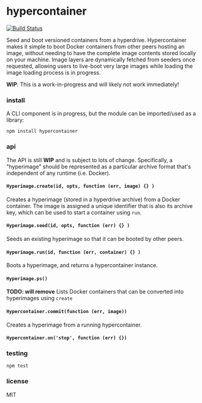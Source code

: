 # hypercontainer
[![Build Status](https://travis-ci.org/andrewosh/hypercontainer.svg?branch=master)](https://travis-ci.org/andrewosh/hypercontainer)

Seed and boot versioned containers from a hyperdrive. Hypercontainer makes it simple to boot Docker containers from other peers hosting an image, without needing to have the complete image contents stored locally on your machine. Image layers are dynamically fetched from seeders once requested, allowing users to live-boot very large images while loading the image loading process is in progress.

**WIP**: This is a work-in-progress and will likely not work immediately!

### install
A CLI component is in progress, but the module can be imported/used as a library:
```
npm install hypercontainer
```

### api
The API is still **WIP** and is subject to lots of change. Specifically, a "hyperimage" should be represented as a particular archive format that's independent of any runtime (i.e. Docker).

#### `Hyperimage.create(id, opts, function (err, image) {} )`
Creates a hyperimage (stored in a hyperdrive archive) from a Docker container. The image is assigned a unique identifier that is also its archive key, which can be used to start a container using `run`.

#### `Hyperimage.seed(id, opts, function (err) {} )`
Seeds an existing hyperimage so that it can be booted by other peers.

#### `Hyperimage.run(id, function (err, container) {} )`
Boots a hyperimage, and returns a hypercontainer instance.

#### `Hyperimage.ps()`
**TODO: will remove** Lists Docker containers that can be converted into hyperimages using `create`

#### `Hypercontainer.commit(function (err, image))`
Creates a hyperimage from a running hypercontainer.

#### `Hypercontainer.on('stop', function (err) {})`

### testing
```
npm test
```

### license
MIT
